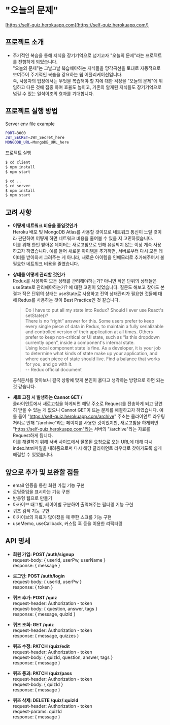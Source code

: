 # "오늘의 문제"

[https://self-quiz.herokuapp.com](https://self-quiz.herokuapp.com/)

## 프로젝트 소개

- 주기적인 복습을 통해 지식을 장기기억으로 넘기고자 "오늘의 문제"라는 프로젝트를 진행하게 되었습니다.  
"오늘의 문제"는 그날그날 복습해야하는 지식들을 망각곡선을 토대로 자동적으로 보여주어 주기적인 복습을 강요하는 웹 어플리케이션입니다.  
즉, 사용자의 입장에서는 무엇을 복습해야 할 지에 대한 걱정을 "오늘의 문제"에 위임하고 다른 것에 집중 하여 효율도 높이고, 기존의 알게된 지식들도 장기기억으로 넘길 수 있는 일석이조의 효과를 기대합니다.

## 프로젝트 실행 방법

Server env file example

```bash
PORT=3000
JWT_SECRET=JWT_Secret_here
MONGODB_URL=MongoDB_URL_here
```

프로젝트 실행

```bash
$ cd client
$ npm install
$ npm start

$ cd ..
$ cd server
$ npm install
$ npm start
```

## 고려 사항

- **어떻게 네트워크 비용을 줄일것인가**  
  Heroku 배포 및 MongoDB Atlas를 사용할 것이므로 네트워크 통신이 느릴 것이라 판단하여 어떻게 하면 네트워크 비용을 줄여볼 수 있을 지 고민하였습니다.  
  이를 위해 한번 받아온 데이터는 새로고침으로 인해 유실되지 않는 이상 계속 사용하고자 하였습니다. 예를 들어 새로운 아이템을 추가하면, 서버로부터 다시 모든 데이터를 받아와서 그려주는 게 아니라, 새로운 아이템을 인메모리로 추가해주어서 불필요한 네트워크 비용을 줄였습니다.

- **상태를 어떻게 관리할 것인가**  
  Redux를 사용하여 모든 상태를 관리해야하는가? 아니면 작은 단위의 상태들은 useState로 관리해야하는가? 에 대한 고민이 있었습니다. 질문도 해보고 찾아도 본 결과 작은 단위의 상태는 useState로 사용하고 전역 상태관리가 필요한 것들에 대해 Redux를 사용하는 것이 Best Practice인 것 같습니다.
  > Do I have to put all my state into Redux? Should I ever use React's setState()?  
  There is no “right” answer for this. Some users prefer to keep every single piece of data in Redux, to maintain a fully serializable and controlled version of their application at all times. Others prefer to keep non-critical or UI state, such as “is this dropdown currently open”, inside a component's internal state.  
  Using local component state is fine. As a developer, it is your job to determine what kinds of state make up your application, and where each piece of state should live. Find a balance that works for you, and go with it.  
  -- Redux official document

  공식문서를 찾아보니 결국 상황에 맞게 본인이 옳다고 생각하는 방향으로 하면 되는 것 같습니다.

- **새로 고침 시 발생하는 Cannot GET /**  
  클라이언트에서 새로고침을 하게되면 해당 주소로 Request를 전송하게 되고 당연히 받을 수 있는 게 없으니 Cannot GET이 뜨는 문제를 해결하고자 하였습니다. 예를 들어 "https://self-quiz.herokuapp.com/archive" 주소는 클라이언트 라우팅 처리로 인해 "/archive"라는 페이지를 사용한 것이었지만, 새로고침을 하게되면 "https://self-quiz.herokuapp.com"라는 서버의 "/archive"라는 자료를 Request하게 됩니다.  
  이를 해결하기 위해 서버 사이드에서 잘못된 요청으로 오는 URL에 대해 다시 index.html파일을 내려줌으로써 다시 해당 클라이언트 라우터로 찾아가도록 쉽게 해결할 수 있었습니다.

## 앞으로 추가 및 보완할 점들

- email 인증을 통한 회원 가입 기능 구현
- 로딩중임을 표시하는 기능 구현
- 반응형 웹으로 만들기
- 아카이브 태그별, 레이어별 구분하여 출력해주는 필터링 기능 구현
- 퀴즈 검색 기능 구현
- 아카이브의 자료가 많아졌을 때 무한 스크롤 기능 구현
- useMemo, useCallback, 커스텀 훅 등을 이용한 리팩터링

## API 명세

- **회원 가입: POST /auth/signup**  
  request-body: { userId, userPw, userName }  
  response: { message }  

- **로그인: POST /auth/login**  
  request-body: { userId, userPw }  
  response: { token }  

- **퀴즈 추가: POST /quiz**  
  request-header: Authorization - token  
  request-body: { question, answer, tags }  
  response: { message, quizId }  

- **퀴즈 조회: GET /quiz**  
  request-header: Authorization - token  
  response: { message, quizzes }  
  
- **퀴즈 수정: PATCH /quiz/edit**  
  request-header: Authorization - token  
  request-body: { quizId, question, answer, tags }  
  response: { message }  

- **퀴즈 통과: PATCH /quiz/pass**  
  request-header: Authorization - token  
  request-body: { quizId }  
  response: { message }  

- **퀴즈 삭제: DELETE /quiz/:quizId**  
  request-header: Authorization - token  
  request-params: quizId  
  response: { message }  
